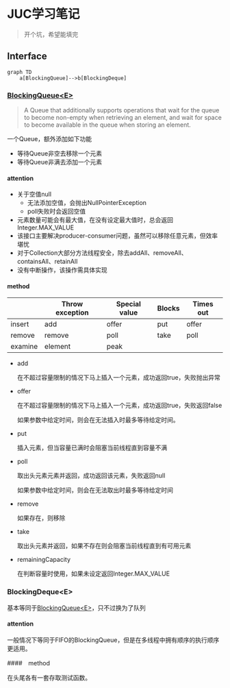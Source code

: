 # JUC学习笔记

> 开个坑，希望能填完

## Interface

```mermaid
graph TD
	a[BlockingQueue]-->b[BlockingDeque]
```



### [BlockingQueue\<E>](https://docs.oracle.com/javase/7/docs/api/java/util/concurrent/BlockingQueue.html)

> A Queue that additionally supports operations that wait for the queue to become non-empty when retrieving an element, and wait for space to become available in the queue when storing an element.

一个Queue，额外添加如下功能

- 等待Queue非空去移除一个元素
- 等待Queue非满去添加一个元素

#### attention

- 关于空值null
  - 无法添加空值，会抛出NullPointerException
  - poll失败时会返回空值
- 元素数量可能会有最大值，在没有设定最大值时，总会返回Integer.MAX_VALUE
- 该接口主要解决producer-consumer问题，虽然可以移除任意元素，但效率堪忧
- 对于Collection大部分方法线程安全，除去addAll、removeAll、containsAll、retainAll
- 没有中断操作，该操作需具体实现

#### method

|         | Throw exception | Special value | Blocks | Times out |
| ------- | --------------- | ------------- | ------ | --------- |
| insert  | add             | offer         | put    | offer     |
| remove  | remove          | poll          | take   | poll      |
| examine | element         | peak          |        |           |



- add

  在不超过容量限制的情况下马上插入一个元素，成功返回true，失败抛出异常

- offer

  在不超过容量限制的情况下马上插入一个元素，成功返回true，失败返回false

  如果参数中给定时间，则会在无法插入时最多等待给定时间。

- put

  插入元素，但当容量已满时会阻塞当前线程直到容量不满



- poll

  取出头元素元素并返回，成功返回该元素，失败返回null

  如果参数中给定时间，则会在无法取出时最多等待给定时间

- remove

  如果存在，则移除

- take

  取出头元素并返回，如果不存在则会阻塞当前线程直到有可用元素



- remainingCapacity

  在判断容量时使用，如果未设定返回Integer.MAX_VALUE



### BlockingDeque\<E>

基本等同于[BlockingQueue\<E>](#BlockingQueue\<E>)，只不过换为了队列

#### attention

一般情况下等同于FIFO的BlockingQueue，但是在多线程中拥有顺序的执行顺序更适用。

####　method

在头尾各有一套存取测试函数。